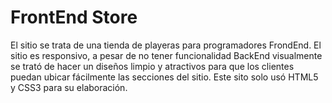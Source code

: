 # FrontEnd Store
El sitio se trata de una tienda de playeras para programadores FrondEnd.
El sitio es responsivo, a pesar de no tener funcionalidad BackEnd visualmente se trató de hacer un diseños limpio y atractivos para que los clientes puedan ubicar fácilmente las secciones del sitio.
Este sito solo usó HTML5 y CSS3 para su elaboración.
